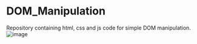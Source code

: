 # DOM_Manipulation
Repository containing html, css and js code for simple DOM manipulation.
![image](https://github.com/shaikat010/DOM_Manipulation/assets/68814937/32ad8518-09c8-49c0-8faf-983634f397c6)

